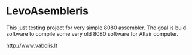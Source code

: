 # LevoAsembleris

This just testing project for very simple 8080 assembler.
The goal is buid software to compile some very old 8080 software for Altair computer.

http://www.vabolis.lt

